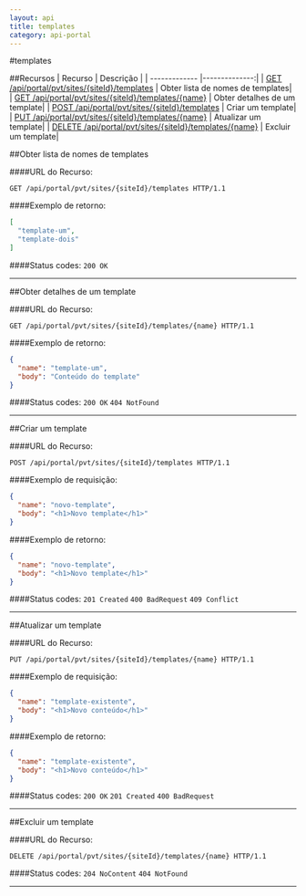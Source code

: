 ```yaml
---
layout: api
title: templates
category: api-portal
---
```


#templates


##Recursos
| Recurso       | Descrição     |
| ------------- |--------------:|
| [GET /api/portal/pvt/sites/{siteId}/templates](#obter-lista-de-nomes-de-templates)  | Obter lista de nomes de templates|
| [GET /api/portal/pvt/sites/{siteId}/templates/{name}](#obter-detalhes-de-um-template)  | Obter detalhes de um template|
| [POST /api/portal/pvt/sites/{siteId}/templates](#criar-um-template)  | Criar um template|
| [PUT /api/portal/pvt/sites/{siteId}/templates/{name}](#atualizar-um-template)  | Atualizar um template|
| [DELETE /api/portal/pvt/sites/{siteId}/templates/{name}](#excluir-um-template)  | Excluir um template|

##Obter lista de nomes de templates

####URL do Recurso:
```http
GET /api/portal/pvt/sites/{siteId}/templates HTTP/1.1
```

####Exemplo de retorno:
```json
[
  "template-um",
  "template-dois"
]
```
####Status codes: `200 OK` 

---

##Obter detalhes de um template

####URL do Recurso:
```http
GET /api/portal/pvt/sites/{siteId}/templates/{name} HTTP/1.1
```

####Exemplo de retorno:
```json
{
  "name": "template-um",
  "body": "Conteúdo do template"
}
```
####Status codes: `200 OK` `404 NotFound` 

---

##Criar um template

####URL do Recurso:
```http
POST /api/portal/pvt/sites/{siteId}/templates HTTP/1.1
```

####Exemplo de requisição:
```json
{
  "name": "novo-template",
  "body": "<h1>Novo template</h1>"
}
```
####Exemplo de retorno:
```json
{
  "name": "novo-template",
  "body": "<h1>Novo template</h1>"
}
```
####Status codes: `201 Created` `400 BadRequest` `409 Conflict` 

---

##Atualizar um template

####URL do Recurso:
```http
PUT /api/portal/pvt/sites/{siteId}/templates/{name} HTTP/1.1
```

####Exemplo de requisição:
```json
{
  "name": "template-existente",
  "body": "<h1>Novo conteúdo</h1>"
}
```
####Exemplo de retorno:
```json
{
  "name": "template-existente",
  "body": "<h1>Novo conteúdo</h1>"
}
```
####Status codes: `200 OK` `201 Created` `400 BadRequest` 

---

##Excluir um template

####URL do Recurso:
```http
DELETE /api/portal/pvt/sites/{siteId}/templates/{name} HTTP/1.1
```

####Status codes: `204 NoContent` `404 NotFound` 

---


